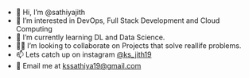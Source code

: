 - 👋 Hi, I’m @sathiyajith
- 👀 I’m interested in DevOps, Full Stack Development and Cloud Computing
- 🌱 I’m currently learning DL and Data Science.
- 👨‍💼 I’m looking to collaborate on Projects that solve reallife problems.
- 📫 Lets catch up on instagram [@ks_jith19](https://www.instagram.com/ks_jith19/)
- 📧 Email me at kssathiya19@gmail.com

<!---
sathiyajith/sathiyajith is a ✨ special ✨ repository because its `README.md` (this file) appears on your GitHub profile.
You can click the Preview link to take a look at your changes.
--->
